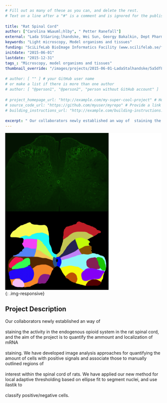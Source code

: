 ```yaml
---
# Fill out as many of these as you can, and delete the rest.
# Text on a line after a "#" is a comment and is ignored for the published page.

title: "Rat Spinal Cord"
author: ["Carolina W&auml;hlby", " Petter Ranefall"]
external: "Lada St&aring;lhandske, Wei Sun, Georgy Bakalkin, Dept Pharm Biosci, UU"
keywords: "Light microscopy, Model organisms and tissues"
funding: "SciLifeLab BioImage Informatics Facility (www.scilifelab.se/facilities/bioimage-informatics)"
initdate: "2015-06-01"
lastdate: "2015-12-31"
tags_: "Microscopy, model organisms and tissues"
thumbnail_override: "/images/projects/2015-06-01-LadaStalhandske/5a5df89c2c631.png"

# author: [ "" ] # your GitHub user name
# or make a list if there is more than one author
# author: [ "@person1", "@person2", "person without GitHub account" ]

# project_homepage_url: "http://example.com/my-super-cool-project" # Homepage for this project
# source_code_url: "https://github.com/myuser/myrepo" # Provide a link to your code
# building_instructions_url: "http://example.com/building-instructions.pdf" # how to build the model out of LEGO (*not* how to build the source code)

excerpt: " Our collaborators newly established an way of  staining the activity in the endogenous opioid system in the rat spinal cord, and the aim of the project is to quantify the ammount and localization of ..."
---
```


![Rat Spinal Cord](/images/projects/2015-06-01-LadaStalhandske/5a5df89c2c631.png){: .img-responsive}
## Project Description
 Our collaborators newly established an way of <br/><br/>staining the activity in the endogenous opioid system in the rat spinal cord, and the aim of the project is to quantify the ammount and localization of mRNA <br/><br/>staining. We have developed image analysis approaches for quantifying the amount of cells with positive signals and associate those to manually outlined regions of <br/><br/>interest within the spinal cord of rats. We have applied our new method for local adaptive thresholding based on ellipse fit to segment nuclei, and use ilastik to <br/><br/>classify positive/negative cells. 
